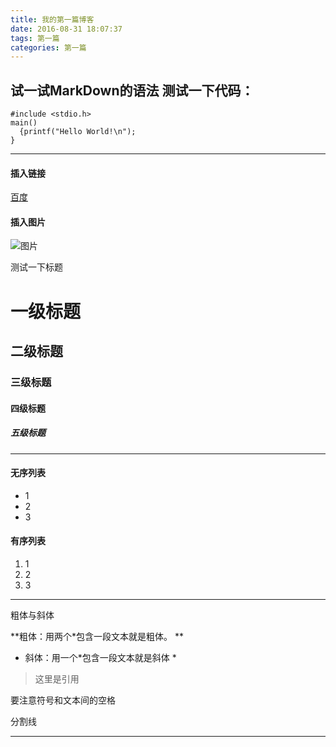 ```yaml
---
title: 我的第一篇博客
date: 2016-08-31 18:07:37
tags: 第一篇
categories: 第一篇
---
```

试一试MarkDown的语法
测试一下代码：
---
    #include <stdio.h>
    main()
      {printf("Hello World!\n");
    }

---
####  插入链接

[百度](http://www.baidu.com)

####  插入图片

![图片](http://i4.buimg.com/4851/4aeee4645e55aa56.jpg)

测试一下标题

# 一级标题

## 二级标题

### 三级标题

#### 四级标题

##### 五级标题

---
#### 无序列表
* 1
* 2
* 3
#### 有序列表
1. 1
2. 2
3. 3

---
粗体与斜体

**粗体：用两个*包含一段文本就是粗体。 **

* 斜体：用一个*包含一段文本就是斜体  *

> 这里是引用

要注意符号和文本间的空格


分割线

---